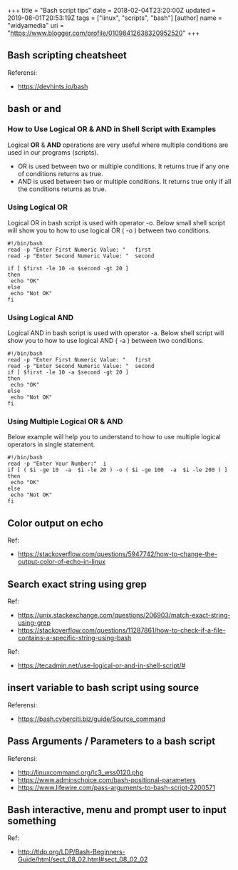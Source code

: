 +++
title = "Bash script tips"
date = 2018-02-04T23:20:00Z
updated = 2019-08-01T20:53:19Z
tags = ["linux", "scripts", "bash"]
[author]
	name = "widyamedia"
	uri = "https://www.blogger.com/profile/01098412638320952520"
+++

## Bash scripting cheatsheet

Referensi:

* https://devhints.io/bash


## bash or and

### How to Use Logical OR &amp; AND in Shell Script with Examples

Logical **OR** &amp; **AND** operations are very useful where multiple conditions are used in our programs (scripts).

* OR is used between two or multiple conditions. It returns true if any one of conditions returns as true.
* AND is used between two or multiple conditions. It returns true only if all the conditions returns as true.

### Using Logical OR
Logical OR in bash script is used with operator -o. Below small shell script will show you to how to use logical OR ( -o ) between two conditions.
```
#!/bin/bash
read -p "Enter First Numeric Value: "   first
read -p "Enter Second Numeric Value: "  second

if [ $first -le 10 -o $second -gt 20 ]
then
 echo "OK"
else
 echo "Not OK"
fi
```
### Using Logical AND
Logical AND in bash script is used with operator -a. Below shell script will show you to how to use logical AND ( -a ) between two conditions.
```
#!/bin/bash
read -p "Enter First Numeric Value: "   first
read -p "Enter Second Numeric Value: "  second
if [ $first -le 10 -a $second -gt 20 ]
then
 echo "OK"
else
 echo "Not OK"
fi
```

### Using Multiple Logical OR &amp; AND
Below example will help you to understand to how to use multiple logical operators in single statement.
```
#!/bin/bash
read -p "Enter Your Number:"  i
if [ ( $i -ge 10  -a  $i -le 20 ) -o ( $i -ge 100  -a  $i -le 200 ) ]
then
 echo "OK"
else
 echo "Not OK"
fi

```

## Color output on echo

Ref:

* https://stackoverflow.com/questions/5947742/how-to-change-the-output-color-of-echo-in-linux

## Search exact string using grep

Ref:

* https://unix.stackexchange.com/questions/206903/match-exact-string-using-grep
* https://stackoverflow.com/questions/11287861/how-to-check-if-a-file-contains-a-specific-string-using-bash


Ref:

* https://tecadmin.net/use-logical-or-and-in-shell-script/#

## insert variable to bash script using **source**

Referensi:

* https://bash.cyberciti.biz/guide/Source_command

## Pass Arguments / Parameters to a bash script

Referensi:

* http://linuxcommand.org/lc3_wss0120.php
* https://www.adminschoice.com/bash-positional-parameters
* https://www.lifewire.com/pass-arguments-to-bash-script-2200571

## Bash interactive, menu and prompt user to input something

Ref:

* http://tldp.org/LDP/Bash-Beginners-Guide/html/sect_08_02.html#sect_08_02_02
